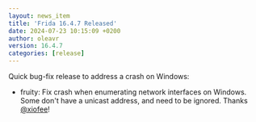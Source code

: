 ```yaml
---
layout: news_item
title: 'Frida 16.4.7 Released'
date: 2024-07-23 10:15:09 +0200
author: oleavr
version: 16.4.7
categories: [release]
---
```


Quick bug-fix release to address a crash on Windows:

- fruity: Fix crash when enumerating network interfaces on Windows. Some don't
  have a unicast address, and need to be ignored. Thanks [@xiofee][]!


[@xiofee]: https://github.com/xiofee
